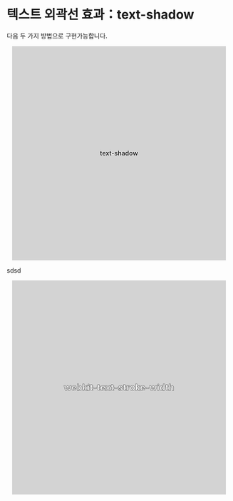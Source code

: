 # 텍스트 외곽선 효과：text-shadow

다음 두 가지 방법으로 구현가능합니다.

<center>
<div style="
  width:50vw;
  aspect-ratio:1/1;
  display:flex;
  align-items: center;
  justify-content: center;
  background: lightgray;
  font-weight: 600;
  text-shadow: -1px 0px white, 0px 1px white, 1px 0px white, 0px -1px white;
">
  text-shadow
</div>
</center>

sdsd

<center>
<div style="
  width:50vw;
  aspect-ratio:1/1;
  line-height:50vw;
  text-align: center;
  background: lightgray;
  font-weight: 700;
  font-size: 20px;
  color: white;
  -webkit-text-stroke-width: 0.5px;
  -webkit-text-stroke-color: black;
">
  webkit-text-stroke-width
</div>
</center>
